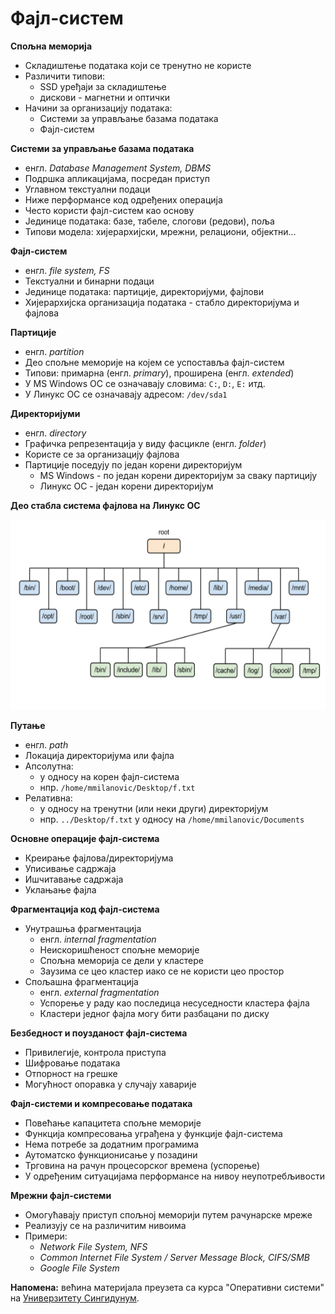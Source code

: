 # Фајл-систем

**Спољна меморија**

- Складиштење података који се тренутно не користе
- Различити типови:
	- SSD уређаји за складиштење
	- дискови - магнетни и оптички
- Начини за организацију података:
	- Системи за управљање базама података
	- Фајл-систем

**Системи за управљање базама података**

- енгл. *Database Management System, DBMS*
- Подршка апликацијама, посредан приступ
- Углавном текстуални подаци
- Ниже перформансе код одређених операција
- Често користи фајл-систем као основу
- Јединице података: базе, табеле, слогови (редови), поља
- Типови модела: хијерархијски, мрежни, релациони, објектни...

**Фајл-систем**

- енгл. *file system, FS*
- Текстуални и бинарни подаци
- Јединице података: партиције, директоријуми, фајлови
- Хијерархијска организација података - стабло директоријума и фајлова

**Партиције**

- енгл. *partition*
- Део спољне меморије на којем се успоставља фајл-систем
- Типови: примарна (енгл. *primary*), проширена (енгл. *extended*)
- У MS Windows ОС се означавају словима: `C:`, `D:`, `E:` итд.
- У Линукс ОС се означавају адресом: `/dev/sda1`

**Директоријуми**

- енгл. *directory*
- Графичка репрезентација у виду фасцикле (енгл. *folder*)
- Користе се за организацију фајлова
- Партиције поседују по један корени директоријум
	- MS Windows - по један корени директоријум за сваку партицију
	- Линукс ОС - један корени директоријум

**Део стабла система фајлова на Линукс ОС**

![Линукс ОС фајл-систем](../../../assets/linux_fs.png)

**Путање**

- енгл. *path*
- Локација директоријума или фајла
- Апсолутна:
	- у односу на корен фајл-система
	- нпр. `/home/mmilanovic/Desktop/f.txt`
- Релативна:
	- у односу на тренутни (или неки други) директоријум
	- нпр. `../Desktop/f.txt` у односу на `/home/mmilanovic/Documents`

**Основне операције фајл-система**

- Креирање фајлова/директоријума
- Уписивање садржаја
- Ишчитавање садржаја
- Уклањање фајла

**Фрагментација код фајл-система**

- Унутрашња фрагментација
	- енгл. *internal fragmentation*
	- Неискоришћеност спољне меморије
	- Спољна меморија се дели у кластере
	- Заузима се цео кластер иако се не користи цео простор
- Спољашна фрагментација
	- енгл. *external fragmentation*
	- Успорење у раду као последица несуседности кластера фајла
	- Кластери једног фајла могу бити разбацани по диску

**Безбедност и поузданост фајл-система**

- Привилегије, контрола приступа
- Шифровање података
- Отпорност на грешке
- Могућност опоравка у случају хаварије

**Фајл-системи и компресовање података**

- Повећање капацитета спољне меморије
- Функција компресовања уграђена у функције фајл-система
- Нема потребе за додатним програмима
- Аутоматско функционисање у позадини
- Трговина на рачун процесорског времена (успорење)
- У одређеним ситуацијама перформансе на нивоу неупотребљивости

**Мрежни фајл-системи**

- Омогућавају приступ спољној меморији путем рачунарске мреже
- Реализују се на различитим нивоима
- Примери:
	- *Network File System, NFS*
	- *Common Internet File System / Server Message Block, CIFS/SMB*
	- *Google File System*

**Напомена:** већина материјала преузета са курса "Оперативни системи" на [Универзитету Сингидунум](https://singidunum.ac.rs).

